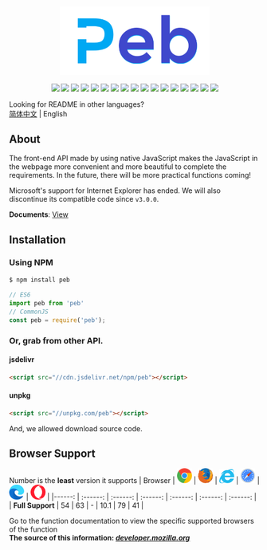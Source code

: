 <p align="center">
  <img src="https://raw.githubusercontent.com/TechPot-Studio/svg-gallery/master/pebjs.png" width="299.2" height="137.6" title="Peb.js" alt="Peb.js Icon" />
</p>
<p align="center">
  <a href="//github.com/TechPot-Studio/peb.js/stargazers" title="Stars"><img src="https://img.shields.io/github/stars/TechPot-Studio/peb.js?logo=github&style=flat-square" /></a>
  <a href="//github.com/TechPot-Studio/peb.js/issues" title="Issues"><img src="https://img.shields.io/github/issues/TechPot-Studio/peb.js?logo=github&style=flat-square" /></a>
  <a href="//github.com/TechPot-Studio/peb.js/pulls" title="Pull Requests"><img src="https://img.shields.io/github/issues-pr/TechPot-Studio/peb.js?logo=github&style=flat-square" /></a>
  <a href="//github.com/TechPot-Studio/peb.js/network/members" title="Forks"><img src="https://img.shields.io/github/forks/TechPot-Studio/peb.js?logo=github&style=flat-square" /></a>
  <a href="https://www.npmjs.com/package/peb" title="NPM Version"><img src="https://img.shields.io/npm/v/peb?logo=npm&style=flat-square" /></a>
  <a href="https://www.npmjs.com/package/peb" title="NPM Downloads"><img src="https://img.shields.io/npm/dw/peb?logo=npm&style=flat-square" /></a>
  <a title="jsdelivr hits"><img src="https://img.shields.io/jsdelivr/npm/hw/peb?label=jsdelivr%20hits&logo=jsdelivr&logoColor=white&style=flat-square" /></a>
  <a href="./LICENSE" title="License"><img src="https://img.shields.io/github/license/TechPot-Studio/peb.js?style=flat-square" /></a>
  <a href="https://discord.gg/nS6qYuu" title="Chat"><img src="https://img.shields.io/discord/711002879670091868?logo=discord&logoColor=fff&style=flat-square" /></a>
  <a href="" title="Contributors"><img src="https://img.shields.io/github/contributors-anon/TechPot-Studio/peb.js?logo=github&style=flat-square" /></a>
  <a href="//github.com/TechPot-Studio/peb.js/releases" title="Lastest Release"><img src="https://img.shields.io/github/v/release/TechPot-Studio/peb.js?label=lastest%20release&style=flat-square" /></a>
  <a href="//github.com/TechPot-Studio/peb.js/releases" title="Lastest Pre-Release"><img src="https://img.shields.io/github/v/release/TechPot-Studio/peb.js?include_prereleases&label=lastest%20prerelease&style=flat-square" /></a>
  <a href="//github.com/TechPot-Studio/peb.js/releases" title="Commits Since Latest Release"><img src="https://img.shields.io/github/commits-since/TechPot-Studio/peb.js/latest/master?include_prereleases&logo=github&style=flat-square" /></a>
  <a href="./src/peb.js" title="Size"><img src="https://img.shields.io/github/size/TechPot-Studio/peb.js/src/peb.js?style=flat-square" /></a>
  <a href="./dist/peb.min.js" title="Minified Size"><img src="https://img.shields.io/github/size/TechPot-Studio/peb.js/dist/peb.min.js?label=minified%20size&style=flat-square" /></a>
  <a title="Node.js Version"><img src="https://img.shields.io/static/v1?label=Node.js%20version&message=12&color=informational&logo=node.js&style=flat-square&logoColor=white" /></a>
  <a title="ECMAScript Version"><img src="https://img.shields.io/static/v1?label=ECMAScript%20version&message=6&color=informational&logo=JavaScript&style=flat-square&logoColor=white" /></a>
</p>

Looking for README in other languages?<br />
[简体中文](README.zh.md) | English

## About
The front-end API made by using native JavaScript makes the JavaScript in the webpage more convenient and more beautiful to complete the requirements. In the future, there will be more practical functions coming!  
  
Microsoft's support for Internet Explorer has ended. We will also discontinue its compatible code since `v3.0.0`.

**Documents**: [View](./docs)
## Installation
### Using **NPM**
```shell
$ npm install peb
```
```javascript
// ES6
import peb from 'peb'
// CommonJS
const peb = require('peb');
```
### Or, grab from other API.
#### jsdelivr
```html
<script src="//cdn.jsdelivr.net/npm/peb"></script>
```
#### unpkg
```html
<script src="//unpkg.com/peb"></script>
```
And, we allowed download source code.
## Browser Support
Number is the **least** version it supports
| Browser | <img src="https://raw.githubusercontent.com/TechPot-Studio/svg-gallery/master/chrome.svg" width="30" /> | <img src="https://raw.githubusercontent.com/TechPot-Studio/svg-gallery/master/firefox.svg" width="30" /> | <img src="https://raw.githubusercontent.com/TechPot-Studio/svg-gallery/master/ie.svg" width="30" /> | <img src="https://raw.githubusercontent.com/TechPot-Studio/svg-gallery/master/safari.svg" width="30" /> | <img src="https://raw.githubusercontent.com/TechPot-Studio/svg-gallery/master/edge.svg" width="30" /> | <img src="https://raw.githubusercontent.com/TechPot-Studio/svg-gallery/master/opera.svg" width="30" /> |
|------: | :------: | :------: | :------: | :------: | :------: | :------: |
| **Full Support** | 54 | 63 | - | 10.1 | 79 | 41 |

Go to the function documentation to view the specific supported browsers of the function  
**The source of this information: [*developer.mozilla.org*](//developer.mozilla.org)**

